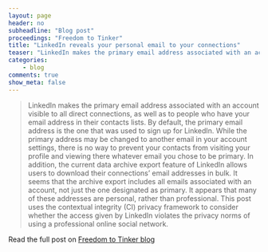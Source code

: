 ```yaml
---
layout: page
header: no     
subheadline: "Blog post"
proceedings: "Freedom to Tinker"
title: "LinkedIn reveals your personal email to your connections"
teaser: "LinkedIn makes the primary email address associated with an account visible to all direct connections, as well as to people who have your email address in their contacts lists."
categories:
    - blog  
comments: true
show_meta: false
---
```



> LinkedIn makes the primary email address associated with an account visible to all direct connections, as well as to people who have your email address in their contacts lists. By default, the primary email address is the one that was used to sign up for LinkedIn. While the primary address may be changed to another email in your account settings, there is no way to prevent your contacts from visiting your profile and viewing there whatever email you chose to be primary. In addition, the current data archive export feature of LinkedIn allows users to download their connections’ email addresses in bulk. It seems that the archive export includes all emails associated with an account, not just the one designated as primary. It appears that many of these addresses are personal, rather than professional. This post uses the contextual integrity (CI) privacy framework to consider whether the access given by LinkedIn violates the privacy norms of using a professional online social network.

Read the full post on [Freedom to Tinker blog](https://freedom-to-tinker.com/2017/07/20/linkedin-reveals-your-personal-email-to-your-connections/) 
